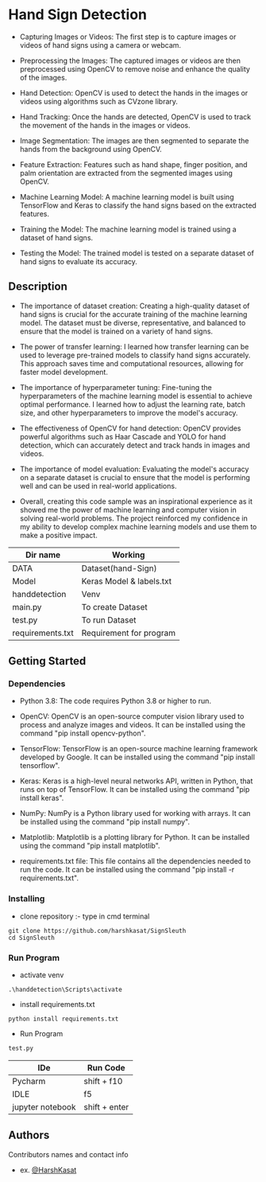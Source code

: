 # Hand Sign Detection

* Capturing Images or Videos: The first step is to capture images or videos of hand signs using a camera or webcam.

* Preprocessing the Images: The captured images or videos are then preprocessed using OpenCV to remove noise and enhance the quality of the images.

* Hand Detection: OpenCV is used to detect the hands in the images or videos using algorithms such as CVzone library.

* Hand Tracking: Once the hands are detected, OpenCV is used to track the movement of the hands in the images or videos.

* Image Segmentation: The images are then segmented to separate the hands from the background using OpenCV.

* Feature Extraction: Features such as hand shape, finger position, and palm orientation are extracted from the segmented images using OpenCV.

* Machine Learning Model: A machine learning model is built using TensorFlow and Keras to classify the hand signs based on the extracted features.

* Training the Model: The machine learning model is trained using a dataset of hand signs.

* Testing the Model: The trained model is tested on a separate dataset of hand signs to evaluate its accuracy.

## Description

* The importance of dataset creation: Creating a high-quality dataset of hand signs is crucial for the accurate training of the machine learning model. The dataset must be diverse, representative, and balanced to ensure that the model is trained on a variety of hand signs.

* The power of transfer learning: I learned how transfer learning can be used to leverage pre-trained models to classify hand signs accurately. This approach saves time and computational resources, allowing for faster model development.

* The importance of hyperparameter tuning: Fine-tuning the hyperparameters of the machine learning model is essential to achieve optimal performance. I learned how to adjust the learning rate, batch size, and other hyperparameters to improve the model's accuracy.

* The effectiveness of OpenCV for hand detection: OpenCV provides powerful algorithms such as Haar Cascade and YOLO for hand detection, which can accurately detect and track hands in images and videos.

* The importance of model evaluation: Evaluating the model's accuracy on a separate dataset is crucial to ensure that the model is performing well and can be used in real-world applications.

* Overall, creating this code sample was an inspirational experience as it showed me the power of machine learning and computer vision in solving real-world problems. The project reinforced my confidence in my ability to develop complex machine learning models and use them to make a positive impact.

|    Dir name   |    Working                |
| ------------- | ------------------------- |
| DATA          | Dataset(hand-Sign)        |
| Model         | Keras Model & labels.txt  |
| handdetection | Venv                      |
| main.py       | To create Dataset         |
| test.py       | To run Dataset            |
| requirements.txt       | Requirement for program   |

## Getting Started

### Dependencies

* Python 3.8: The code requires Python 3.8 or higher to run.

* OpenCV: OpenCV is an open-source computer vision library used to process and analyze images and videos. It can be installed using the command "pip install opencv-python".

* TensorFlow: TensorFlow is an open-source machine learning framework developed by Google. It can be installed using the command "pip install tensorflow".

* Keras: Keras is a high-level neural networks API, written in Python, that runs on top of TensorFlow. It can be installed using the command "pip install keras".

* NumPy: NumPy is a Python library used for working with arrays. It can be installed using the command "pip install numpy".

* Matplotlib: Matplotlib is a plotting library for Python. It can be installed using the command "pip install matplotlib".

* requirements.txt file: This file contains all the dependencies needed to run the code. It can be installed using the command "pip install -r requirements.txt".

### Installing
* clone repository :- type in cmd terminal
```
git clone https://github.com/harshkasat/SignSleuth
cd SignSleuth
```


### Run Program

* activate venv
```
.\handdetection\Scripts\activate
```
* install requirements.txt 
```
python install requirements.txt
```
* Run Program
```bash
test.py
```

|    IDe            |    Run Code    |
| ----------------- | -------------- |
| Pycharm           | shift + f10    |
| IDLE              | f5             |
| jupyter notebook  | shift + enter  |

## Authors

Contributors names and contact info
* ex. [@HarshKasat](https://twitter.com/harsh__kasat)
